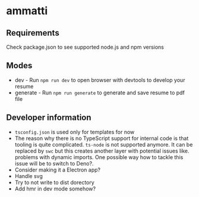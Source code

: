 # ammatti

## Requirements

Check package.json to see supported node.js and npm versions

## Modes

- dev - Run `npm run dev` to open browser with devtools to develop your resume
- generate - Run `npm run generate` to generate and save resume to pdf file

## Developer information

- `tsconfig.json` is used only for templates for now
- The reason why there is no TypeScript support for internal code is that tooling is quite complicated.
  `ts-node` is not supported anymore.
  It can be replaced by `swc` but this creates another layer with potential issues like. problems with dynamic imports.
  One possible way how to tackle this issue will be to switch to Deno?.
- Consider making it a Electron app?
- Handle svg
- Try to not write to dist dorectory
- Add hmr in dev mode somehow?
